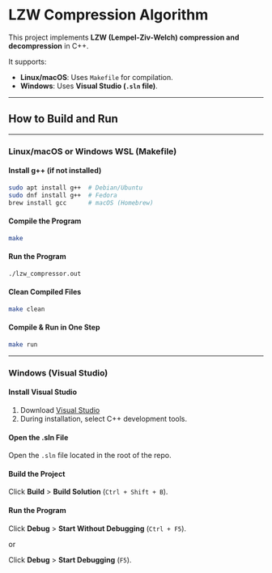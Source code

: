 # LZW Compression Algorithm

This project implements **LZW (Lempel-Ziv-Welch) compression and decompression** in C++.

It supports:
- **Linux/macOS**: Uses `Makefile` for compilation.
- **Windows**: Uses **Visual Studio (`.sln` file)**.

---

## **How to Build and Run**

---

### **Linux/macOS or Windows WSL (Makefile)**
#### **Install g++ (if not installed)**
```sh
sudo apt install g++  # Debian/Ubuntu
sudo dnf install g++  # Fedora
brew install gcc      # macOS (Homebrew)
```

#### **Compile the Program**
```sh
make
```

#### **Run the Program**
```sh
./lzw_compressor.out
```

#### **Clean Compiled Files**
```sh
make clean
```

#### **Compile & Run in One Step**
```sh
make run
```

---

### **Windows (Visual Studio)**
#### **Install Visual Studio**
1. Download [Visual Studio](https://visualstudio.microsoft.com/)
2. During installation, select C++ development tools.

#### **Open the .sln File**
Open the `.sln` file located in the root of the repo.

#### **Build the Project**
Click **Build** > **Build Solution** (`Ctrl + Shift + B`).

#### **Run the Program**
Click **Debug** > **Start Without Debugging** (`Ctrl + F5`).

or

Click **Debug** > **Start Debugging** (`F5`).
